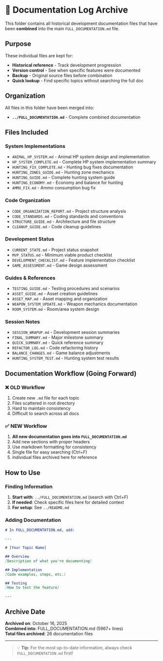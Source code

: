 # 📁 Documentation Log Archive

This folder contains all historical development documentation files that have been **combined** into the main `FULL_DOCUMENTATION.md` file.

## Purpose

These individual files are kept for:
- **Historical reference** - Track development progression
- **Version control** - See when specific features were documented
- **Backup** - Original source files before combination
- **Quick lookup** - Find specific topics without searching the full doc

## Organization

All files in this folder have been merged into:
- **`../FULL_DOCUMENTATION.md`** - Complete combined documentation

## Files Included

### System Implementations
- `ANIMAL_HP_SYSTEM.md` - Animal HP system design and implementation
- `HP_SYSTEM_COMPLETE.md` - Complete HP system implementation summary
- `HUNTING_FIX_COMPLETE.md` - Hunting bug fixes documentation
- `HUNTING_ZONES_GUIDE.md` - Hunting zone mechanics
- `HUNTING_GUIDE.md` - Complete hunting system guide
- `HUNTING_ECONOMY.md` - Economy and balance for hunting
- `AMMO_FIX.md` - Ammo consumption bug fix

### Code Organization
- `CODE_ORGANIZATION_REPORT.md` - Project structure analysis
- `CODE_STANDARDS.md` - Coding standards and conventions
- `STRUCTURE_GUIDE.md` - Architecture and file structure
- `CLEANUP_GUIDE.md` - Code cleanup guidelines

### Development Status
- `CURRENT_STATE.md` - Project status snapshot
- `MVP_STATUS.md` - Minimum viable product checklist
- `DEVELOPMENT_CHECKLIST.md` - Feature implementation checklist
- `GAME_ASSESSMENT.md` - Game design assessment

### Guides & References
- `TESTING_GUIDE.md` - Testing procedures and scenarios
- `ASSET_GUIDE.md` - Asset creation guidelines
- `ASSET_MAP.md` - Asset mapping and organization
- `WEAPON_SYSTEM_UPDATE.md` - Weapon mechanics documentation
- `ROOM_SYSTEM.md` - Room/area system design

### Session Notes
- `SESSION_WRAPUP.md` - Development session summaries
- `FINAL_SUMMARY.md` - Major milestone summary
- `QUICK_SUMMARY.md` - Quick reference summary
- `REFACTOR_LOG.md` - Code refactoring history
- `BALANCE_CHANGES.md` - Game balance adjustments
- `HUNTING_SYSTEM_TEST.md` - Hunting system test results

## Documentation Workflow (Going Forward)

### ❌ OLD Workflow
1. Create new `.md` file for each topic
2. Files scattered in root directory
3. Hard to maintain consistency
4. Difficult to search across all docs

### ✅ NEW Workflow
1. **All new documentation goes into `FULL_DOCUMENTATION.md`**
2. Add new sections with proper headers
3. Use markdown formatting for consistency
4. Single file for easy searching (Ctrl+F)
5. Individual files archived here for reference

## How to Use

### Finding Information
1. **Start with**: `../FULL_DOCUMENTATION.md` (search with Ctrl+F)
2. **If needed**: Check specific files here for detailed context
3. **For setup**: See `../README.md`

### Adding Documentation
```markdown
# In FULL_DOCUMENTATION.md, add:

---

# [Your Topic Name]

## Overview
[Description of what you're documenting]

## Implementation
[Code examples, steps, etc.]

## Testing
[How to test the feature]

---
```

## Archive Date

**Archived on**: October 16, 2025  
**Combined into**: FULL_DOCUMENTATION.md (5967+ lines)  
**Total files archived**: 26 documentation files

---

> 💡 **Tip**: For the most up-to-date information, always check `FULL_DOCUMENTATION.md` first!
